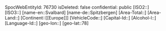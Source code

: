 ﻿---
location: [78,]
type: Country
tags:
- geo/Country
---
SpocWebEntityId: 76730
isDeleted: false
confidential: public
[ISO2::]
[ISO3::]
[name-en::Svalbard]
[name-de::Spitzbergen]
[Area-Total::]
[Area-Land::]
[Continent::[[Europe]]]
[VehicleCode::]
[Capital-Id::]
[Alcohol-l::]
[Language-Id::]
[geo-lon::]
[geo-lat::78]

